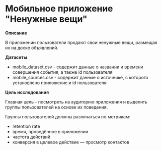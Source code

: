  # Мобильное приложение "Ненужные вещи"

**Описание**

В приложении пользователи продают свои ненужные вещи, размещая их на доске объявлений.

**Датасеты**

- mobile_dataset.csv - содержит данные о названии и времени совершения события, а также id пользователя
- mobile_sources.csv - содержит данные о источнике, с которого установлено приложение и id пользователя

**Цель исследования**

Главная цель - посмотреть на аудиторию приложения и выделить группы пользователей на основе их поведения.

Группы пользователей должны различаться по метрикам:
- retention rate
- время, проведённое в приложении
- частота действий
- конверсия в целевое действие — просмотр контактов

